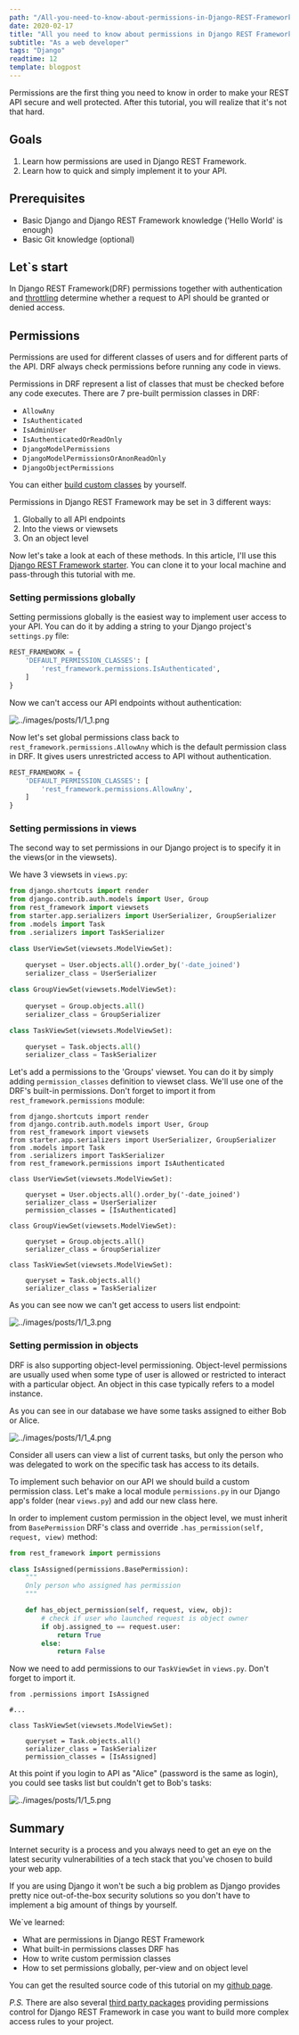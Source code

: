 ```yaml
---
path: "/All-you-need-to-know-about-permissions-in-Django-REST-Framework"
date: 2020-02-17
title: "All you need to know about permissions in Django REST Framework"
subtitle: "As a web developer"
tags: "Django"
readtime: 12
template: blogpost
---
```


Permissions are the first thing you need to know in order to make your REST API secure and well protected. After this tutorial, you will realize that it's not that hard.

## Goals

1. Learn how permissions are used in Django REST Framework.
2. Learn how to quick and simply implement it to your API.

## Prerequisites

- Basic Django and Django REST Framework knowledge ('Hello World' is enough)
- Basic Git knowledge (optional)

## Let`s start

In Django REST Framework(DRF) permissions together with authentication and [throttling](<[https://www.django-rest-framework.org/api-guide/throttling/](https://www.django-rest-framework.org/api-guide/throttling/)>) determine whether a request to API should be granted or denied access.

## Permissions

Permissions are used for different classes of users and for different parts of the API. DRF always check permissions before running any code in views.

Permissions in DRF represent a list of classes that must be checked before any code executes. There are 7 pre-built permission classes in DRF:

- `AllowAny`
- `IsAuthenticated`
- `IsAdminUser`
- `IsAuthenticatedOrReadOnly`
- `DjangoModelPermissions`
- `DjangoModelPermissionsOrAnonReadOnly`
- `DjangoObjectPermissions`

You can either [build custom classes](https://www.django-rest-framework.org/api-guide/permissions/#custom-permissions) by yourself.

Permissions in Django REST Framework may be set in 3 different ways:

1. Globally to all API endpoints  
2. Into the views or viewsets
3. On an object level 

Now let's take a look at each of these methods. In this article, I'll use this [Django REST Framework starter](https://github.com/semaphore8/Django-REST-Framework-API-starter.git). You can clone it to your local machine and pass-through this tutorial with me.

### Setting permissions globally

Setting permissions globally is the easiest way to implement user access to your API. You can do it by adding a string to your Django project's `settings.py` file:

```python
REST_FRAMEWORK = {
    'DEFAULT_PERMISSION_CLASSES': [
        'rest_framework.permissions.IsAuthenticated',
    ]
}
```

Now we can't access our API endpoints without authentication:

![../images/posts/1/1_1.png](../images/posts/1/1_1.png)

Now let's set global permissions class back to `rest_framework.permissions.AllowAny`  which is the default permission class in DRF. It gives users unrestricted access to API without authentication.

```python
REST_FRAMEWORK = {
    'DEFAULT_PERMISSION_CLASSES': [
        'rest_framework.permissions.AllowAny',
    ]
}
```



### Setting permissions in views

The second way to set permissions in our Django project is to specify it in the views(or in the viewsets).

We have 3 viewsets in `views.py`:

```python
from django.shortcuts import render
from django.contrib.auth.models import User, Group
from rest_framework import viewsets
from starter.app.serializers import UserSerializer, GroupSerializer
from .models import Task
from .serializers import TaskSerializer

class UserViewSet(viewsets.ModelViewSet):
 
    queryset = User.objects.all().order_by('-date_joined')
    serializer_class = UserSerializer

class GroupViewSet(viewsets.ModelViewSet):
 
    queryset = Group.objects.all()
    serializer_class = GroupSerializer

class TaskViewSet(viewsets.ModelViewSet):

    queryset = Task.objects.all()
    serializer_class = TaskSerializer
```

Let's add a permissions to the 'Groups' viewset. You can do it by simply adding `permission_classes` definition to viewset class. We'll use one of the DRF's built-in permissions. Don't forget to import it from `rest_framework.permissions` module:

```python{7,13}
from django.shortcuts import render
from django.contrib.auth.models import User, Group
from rest_framework import viewsets
from starter.app.serializers import UserSerializer, GroupSerializer
from .models import Task
from .serializers import TaskSerializer
from rest_framework.permissions import IsAuthenticated

class UserViewSet(viewsets.ModelViewSet):
 
    queryset = User.objects.all().order_by('-date_joined')
    serializer_class = UserSerializer
    permission_classes = [IsAuthenticated]

class GroupViewSet(viewsets.ModelViewSet):
 
    queryset = Group.objects.all()
    serializer_class = GroupSerializer

class TaskViewSet(viewsets.ModelViewSet):

    queryset = Task.objects.all()
    serializer_class = TaskSerializer
```

As you can see now we can't get access to users list endpoint:

![../images/posts/1/1_3.png](../images/posts/1/1_3.png)

### Setting permission in objects

DRF is also supporting object-level permissioning. Object-level permissions are usually used when some type of user is allowed or restricted to interact with a particular object. An object in this case typically refers to a model instance.

As you can see in our database we have some tasks assigned to either Bob or Alice.

![../images/posts/1/1_4.png](../images/posts/1/1_4.png)

Consider all users can view a list of current tasks, but only the person who was delegated to work on the specific task has access to its details.

To implement such behavior on our API we should build a custom permission class. Let's make a local module `permissions.py` in our Django app's folder (near `views.py`) and add our new class here.

In order to implement custom permission in the object level, we must inherit from `BasePermission` DRF's class and override `.has_permission(self, request, view)` method:

```python
from rest_framework import permissions

class IsAssigned(permissions.BasePermission): 
    """
    Only person who assigned has permission
    """

    def has_object_permission(self, request, view, obj):
		# check if user who launched request is object owner 
        if obj.assigned_to == request.user: 
            return True
        else:
            return False
```

Now we need to add permissions to our `TaskViewSet` in `views.py`. Don't forget to import it.

```python{1,7}
from .permissions import IsAssigned

#...

class TaskViewSet(viewsets.ModelViewSet):

    queryset = Task.objects.all()
    serializer_class = TaskSerializer
    permission_classes = [IsAssigned]
```

At this point if you login to API as "Alice" (password is the same as login), you could see tasks list but couldn't get to Bob's tasks:

 ![../images/posts/1/1_5.png](../images/posts/1/1_5.png)

## Summary

Internet security is a process and you always need to get an eye on the latest security vulnerabilities of a tech stack that you've chosen to build your web app. 

If you are using Django it won't be such a big problem as Django provides pretty nice out-of-the-box security solutions so you don't have to implement a big amount of things by yourself.

We`ve learned:

- What are permissions in Django REST Framework 
- What built-in permissions classes DRF has
- How to write custom permission classes
- How to set permissions globally, per-view and on object level

You can get the resulted source code of this tutorial on my [github page](https://github.com/semaphore8/Tutorials/tree/master/Django-REST-API-authentication-and-permissions/complete). 

*P.S.* There are also several [third party packages](https://www.django-rest-framework.org/api-guide/permissions/#third-party-packages) providing permissions control for Django REST Framework in case you want to build more complex access rules to your project.